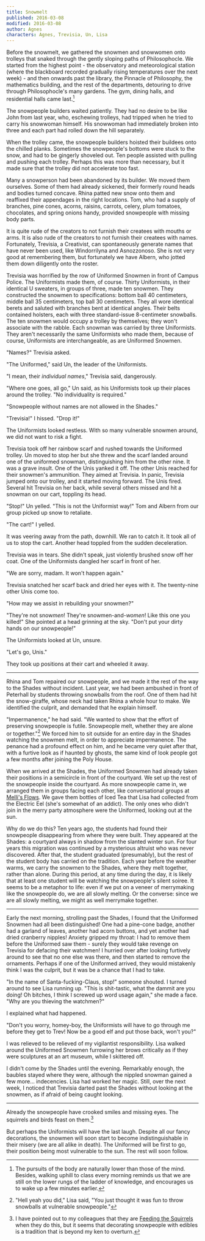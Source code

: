```yaml
---
title: Snowmelt
published: 2016-03-08
modified: 2016-03-08
author: Agnes
characters: Agnes, Trevisia, Un, Lisa
---
```


Before the snowmelt, we gathered the snowmen and snowwomen onto trolleys that snaked through the gently sloping paths of Philosophocle. <!--more--> We started from the highest point - the observatory and meteorological station (where the blackboard recorded gradually rising temperatures over the next week) - and then onwards past the library, the Pinnacle of Philosophy, the mathematics building, and the rest of the departments, detouring to drive through Philosophocle's many gardens. The gym, dining halls, and residential halls came last.[^f1]

[^f1]: The pursuits of the body are naturally lower than those of the mind. Besides, walking uphill to class every morning reminds us that we are still on the lower rungs of the ladder of knowledge, and encourages us to wake up a few minutes earlier.

The snowpeople builders waited patiently. They had no desire to be like John from last year, who, eschewing trolleys, had tripped when he tried to carry his snowwoman himself. His snowwoman had immediately broken into three and each part had rolled down the hill separately.

When the trolley came, the snowpeople builders hoisted their buildees onto the chilled planks. Sometimes the snowpeople's bottoms were stuck to the snow, and had to be gingerly shoveled out. Ten people assisted with pulling and pushing each trolley. Perhaps this was more than necessary, but it made sure that the trolley did not accelerate too fast.

Many a snowperson had been abandoned by its builder. We moved them ourselves. Some of them had already sickened, their formerly round heads and bodies turned concave. Rhina patted new snow onto them and reaffixed their appendages in the right locations. Tom, who had a supply of branches, pine cones, acorns, raisins, carrots, celery, plum tomatoes, chocolates, and spring onions handy, provided snowpeople with missing body parts.

It is quite rude of the creators to not furnish their createes with mouths or arms. It is also rude of the creators to not furnish their createes with names. Fortunately, Trevisia, a Creativist, can spontaneously generate names that have never been used, like Windorrilyna and Asnozzonoso. She is not very good at remembering them, but fortunately we have Albern, who jotted them down diligently onto the roster.

Trevisia was horrified by the row of Uniformed Snowmen in front of Campus Police. The Uniformists made them, of course. Thirty Uniformists, in their identical U sweaters, in groups of three, made ten snowmen. They constructed the snowmen to specifications: bottom ball 40 centimeters, middle ball 35 centimeters, top ball 30 centimeters. They all wore identical berets and saluted with branches bent at identical angles. Their belts contained holsters, each with three standard-issue 8-centimeter snowballs. The ten snowmen would occupy a trolley by themselves; they won't associate with the rabble. Each snowman was carried by three Uniformists. They aren't necessarily the same Uniformists who made them, because of course, Uniformists are interchangeable, as are Uniformed Snowmen.

"Names?" Trevisia asked.

"The Uniformed," said Un, the leader of the Uniformists.

"I mean, their *individual names*," Trevisia said, dangerously.

"Where one goes, all go," Un said, as his Uniformists took up their places around the trolley. "No individuality is required."

"Snowpeople without names are not allowed in the Shades."

"Trevisia!" I hissed. "Drop it!"

The Uniformists looked restless. With so many vulnerable snowmen around, we did not want to risk a fight.

Trevisia took off her rainbow scarf and rushed towards the Uniformed trolley. Un moved to stop her but she threw and the scarf landed around one of the uniformed snowman, distinguishing him from the other nine. It was a grave insult. One of the Unis yanked it off. The other Unis reached for their snowmen's ammunition. They aimed at Trevisia. In panic, Trevisia jumped onto our trolley, and it started moving forward. The Unis fired. Several hit Trevisia on her back, while several others missed and hit a snowman on our cart, toppling its head. 

"Stop!" Un yelled. "This is not the Uniformist way!" 
Tom and Albern from our group picked up snow to retaliate. 

"The cart!" I yelled. 

It was veering away from the path, downhill. We ran to catch it. It took all of us to stop the cart. Another head toppled from the sudden deceleration.

Trevisia was in tears. She didn't speak, just violently brushed snow off her coat. One of the Uniformists dangled her scarf in front of her. 

"We are sorry, madam. It won't happen again." 

Trevisia snatched her scarf back and dried her eyes with it. The twenty-nine other Unis come too. 

"How may we assist in rebuilding your snowmen?"

"They're not snow*men*! They're snowmen-and-*women*! Like this one you killed!" She pointed at a head grinning at the sky. "Don't put your dirty hands on our snowpeople!"

The Uniformists looked at Un, unsure. 

"Let's go, Unis." 

They took up positions at their cart and wheeled it away.

<hr>

Rhina and Tom repaired our snowpeople, and we made it the rest of the way to the Shades without incident. Last year, we had been ambushed in front of Peterhall by students throwing snowballs from the roof. One of them had hit the snow-giraffe, whose neck had taken Rhina a whole hour to make. We identified the culprit, and demanded that he explain himself. 

"Impermanence," he had said. "We wanted to show that the effort of preserving snowpeople is futile. Snowpeople melt, whether they are alone or together."[^f2] We forced him to sit outside for an entire day in the Shades watching the snowmen melt, in order to appreciate impermanence. The penance had a profound effect on him, and he became very quiet after that, with a furtive look as if haunted by ghosts, the same kind of look people got a few months after joining the Poly House.

[^f2]: "Hell yeah you did," Lisa said, "You just thought it was fun to throw snowballs at vulnerable snowpeople."

When we arrived at the Shades, the Uniformed Snowmen had already taken their positions in a semicircle in front of the courtyard. We set up the rest of the snowpeople inside the courtyard. As more snowpeople came in, we arranged them in groups facing each other, like conversational groups at [Melli's Flows](the-street.html). We gave them bottles of Iced Tea that Lisa had collected from the Electric Eel (she's somewhat of an addict). The only ones who didn't join in the merry party atmosphere were the Uniformed, looking out at the sun.

Why do we do this? Ten years ago, the students had found their snowpeople disappearing from where they were built. They appeared at the Shades: a courtyard always in shadow from the slanted winter sun. For four years this migration was continued by a mysterious altruist who was never discovered. After that, the student graduated (presumably), but the rest of the student body has carried on the tradition. Each year before the weather warms, we carry the snowmen to the Shades, where they melt together, rather than alone. During this period, at any time during the day, it is likely that at least one student will be watching the snowpeople's silent soiree. It seems to be a metaphor to life: even if we put on a veneer of merrymaking like the snowpeople do, we are all slowly melting. Or the converse: since we are all slowly melting, we might as well merrymake together.

<hr>

Early the next morning, strolling past the Shades, I found that the Uniformed Snowmen had all been distinguished! One had a pine-cone badge, another had a garland of leaves, another had acorn buttons, and yet another had dried cranberry nipples! Anxiety gripped my throat: I had to remove them before the Uniformed saw them - surely they would take revenge on Trevisia for defacing their watchmen! I hurried over after looking furtively around to see that no one else was there, and then started to remove the ornaments. Perhaps if one of the Uniformed arrived, they would mistakenly think I was the culprit, but it was be a chance that I had to take.

"In the name of Santa-fucking-Claus, stop!" someone shouted. I turned around to see Lisa running up. "This is shit-tastic, what the dammit are you doing! Oh bitches, I think I screwed up word usage again," she made a face. "Why are you thieving the watchmen?"

I explained what had happened.

"Don't you worry, homey-boy, the Uniformists will have to go through me before they get to Trev! Now be a good elf and put those back, won't you?"

I was relieved to be relieved of my vigilantist responsibility. Lisa walked around the Uniformed Snowmen furrowing her brows critically as if they were sculptures at an art museum, while I skittered off.

I didn't come by the Shades until the evening. Remarkably enough, the baubles stayed where they were, although the nippled snowman gained a few more... indecencies. Lisa had worked her magic. Still, over the next week, I noticed that Trevisia darted past the Shades without looking at the snowmen, as if afraid of being caught looking.

<hr>

Already the snowpeople have crooked smiles and missing eyes. The squirrels and birds feast on them.[^f3]

[^f3]: I have pointed out to my colleagues that they are [Feeding the Squirrels](fall.html) when they do this, but it seems that decorating snowpeople with edibles is a tradition that is beyond my ken to overturn.

But perhaps the Uniformists will have the last laugh. Despite all our fancy decorations, the snowmen will soon start to become indistinguishable in their misery (we are all alike in death). The Uniformed will be first to go, their position being most vulnerable to the sun. The rest will soon follow.

